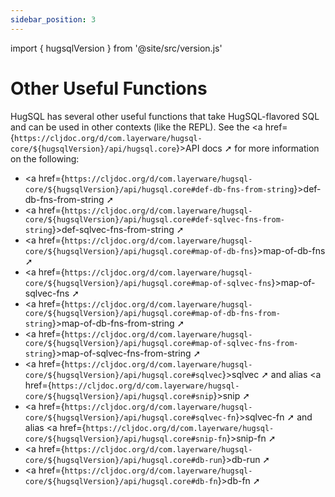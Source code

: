 ```yaml
---
sidebar_position: 3
---
```


import { hugsqlVersion } from '@site/src/version.js'

# Other Useful Functions

HugSQL has several other useful functions that take HugSQL-flavored SQL and can be used in other contexts (like the REPL). See the <a href={`https://cljdoc.org/d/com.layerware/hugsql-core/${hugsqlVersion}/api/hugsql.core`}>API docs ➚</a> for more information on the following:

- <a href={`https://cljdoc.org/d/com.layerware/hugsql-core/${hugsqlVersion}/api/hugsql.core#def-db-fns-from-string`}>def-db-fns-from-string ➚</a>
- <a href={`https://cljdoc.org/d/com.layerware/hugsql-core/${hugsqlVersion}/api/hugsql.core#def-sqlvec-fns-from-string`}>def-sqlvec-fns-from-string ➚</a>
- <a href={`https://cljdoc.org/d/com.layerware/hugsql-core/${hugsqlVersion}/api/hugsql.core#map-of-db-fns`}>map-of-db-fns ➚</a>
- <a href={`https://cljdoc.org/d/com.layerware/hugsql-core/${hugsqlVersion}/api/hugsql.core#map-of-sqlvec-fns`}>map-of-sqlvec-fns ➚</a>
- <a href={`https://cljdoc.org/d/com.layerware/hugsql-core/${hugsqlVersion}/api/hugsql.core#map-of-db-fns-from-string`}>map-of-db-fns-from-string ➚</a>
- <a href={`https://cljdoc.org/d/com.layerware/hugsql-core/${hugsqlVersion}/api/hugsql.core#map-of-sqlvec-fns-from-string`}>map-of-sqlvec-fns-from-string ➚</a>
- <a href={`https://cljdoc.org/d/com.layerware/hugsql-core/${hugsqlVersion}/api/hugsql.core#sqlvec`}>sqlvec ➚</a> and alias <a href={`https://cljdoc.org/d/com.layerware/hugsql-core/${hugsqlVersion}/api/hugsql.core#snip`}>snip ➚</a>
- <a href={`https://cljdoc.org/d/com.layerware/hugsql-core/${hugsqlVersion}/api/hugsql.core#sqlvec-fn`}>sqlvec-fn ➚</a> and alias <a href={`https://cljdoc.org/d/com.layerware/hugsql-core/${hugsqlVersion}/api/hugsql.core#snip-fn`}>snip-fn ➚</a>
- <a href={`https://cljdoc.org/d/com.layerware/hugsql-core/${hugsqlVersion}/api/hugsql.core#db-run`}>db-run ➚</a>
- <a href={`https://cljdoc.org/d/com.layerware/hugsql-core/${hugsqlVersion}/api/hugsql.core#db-fn`}>db-fn ➚</a>
